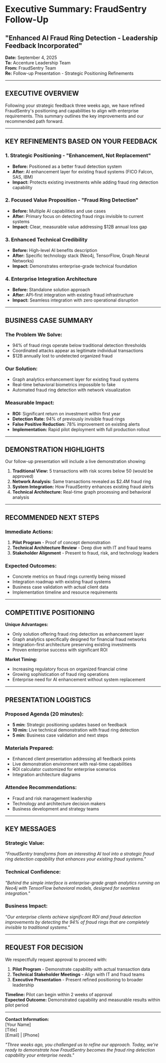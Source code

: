 # Executive Summary: FraudSentry Follow-Up
## "Enhanced AI Fraud Ring Detection - Leadership Feedback Incorporated"

**Date:** September 4, 2025  
**To:** Accenture Leadership Team  
**From:** FraudSentry Team  
**Re:** Follow-up Presentation - Strategic Positioning Refinements

---

## **EXECUTIVE OVERVIEW**

Following your strategic feedback three weeks ago, we have refined FraudSentry's positioning and capabilities to align with enterprise requirements. This summary outlines the key improvements and our recommended path forward.

---

## **KEY REFINEMENTS BASED ON YOUR FEEDBACK**

### **1. Strategic Positioning - "Enhancement, Not Replacement"**
- **Before:** Positioned as a better fraud detection system
- **After:** AI enhancement layer for existing fraud systems (FICO Falcon, SAS, IBM)
- **Impact:** Protects existing investments while adding fraud ring detection capability

### **2. Focused Value Proposition - "Fraud Ring Detection"**
- **Before:** Multiple AI capabilities and use cases
- **After:** Primary focus on detecting fraud rings invisible to current systems
- **Impact:** Clear, measurable value addressing $12B annual loss gap

### **3. Enhanced Technical Credibility**
- **Before:** High-level AI benefits description
- **After:** Specific technology stack (Neo4j, TensorFlow, Graph Neural Networks)
- **Impact:** Demonstrates enterprise-grade technical foundation

### **4. Enterprise Integration Architecture**
- **Before:** Standalone solution approach
- **After:** API-first integration with existing fraud infrastructure
- **Impact:** Seamless integration with zero operational disruption

---

## **BUSINESS CASE SUMMARY**

### **The Problem We Solve:**
- 94% of fraud rings operate below traditional detection thresholds
- Coordinated attacks appear as legitimate individual transactions
- $12B annually lost to undetected organized fraud

### **Our Solution:**
- Graph analytics enhancement layer for existing fraud systems
- Real-time behavioral biometrics impossible to fake
- Automated fraud ring detection with network visualization

### **Measurable Impact:**
- **ROI:** Significant return on investment within first year
- **Detection Rate:** 94% of previously invisible fraud rings
- **False Positive Reduction:** 78% improvement on existing alerts
- **Implementation:** Rapid pilot deployment with full production rollout

---

## **DEMONSTRATION HIGHLIGHTS**

Our follow-up presentation will include a live demonstration showing:

1. **Traditional View:** 5 transactions with risk scores below 50 (would be approved)
2. **Network Analysis:** Same transactions revealed as $2.4M fraud ring
3. **System Integration:** How FraudSentry enhances existing fraud alerts
4. **Technical Architecture:** Real-time graph processing and behavioral analysis

---

## **RECOMMENDED NEXT STEPS**

### **Immediate Actions:**
1. **Pilot Program** - Proof of concept demonstration
2. **Technical Architecture Review** - Deep dive with IT and fraud teams
3. **Stakeholder Alignment** - Present to fraud, risk, and technology leaders

### **Expected Outcomes:**
- Concrete metrics on fraud rings currently being missed
- Integration roadmap with existing fraud systems
- Business case validation with actual client data
- Implementation timeline and resource requirements

---

## **COMPETITIVE POSITIONING**

**Unique Advantages:**
- Only solution offering fraud ring detection as enhancement layer
- Graph analytics specifically designed for financial fraud networks
- Integration-first architecture preserving existing investments
- Proven enterprise success with significant ROI

**Market Timing:**
- Increasing regulatory focus on organized financial crime
- Growing sophistication of fraud ring operations
- Enterprise need for AI enhancement without system replacement

---

## **PRESENTATION LOGISTICS**

### **Proposed Agenda (20 minutes):**
- **5 min:** Strategic positioning updates based on feedback
- **10 min:** Live technical demonstration with fraud ring detection
- **5 min:** Business case validation and next steps

### **Materials Prepared:**
- Enhanced client presentation addressing all feedback points
- Live demonstration environment with real-time capabilities
- ROI calculator customized for enterprise scenarios
- Integration architecture diagrams

### **Attendee Recommendations:**
- Fraud and risk management leadership
- Technology and architecture decision makers
- Business development and strategy teams

---

## **KEY MESSAGES**

### **Strategic Value:**
*"FraudSentry transforms from an interesting AI tool into a strategic fraud ring detection capability that enhances your existing fraud systems."*

### **Technical Confidence:**
*"Behind the simple interface is enterprise-grade graph analytics running on Neo4j with TensorFlow behavioral models, designed for seamless integration."*

### **Business Impact:**
*"Our enterprise clients achieve significant ROI and fraud detection improvements by detecting the 94% of fraud rings that are completely invisible to traditional systems."*

---

## **REQUEST FOR DECISION**

We respectfully request approval to proceed with:

1. **Pilot Program** - Demonstrate capability with actual transaction data
2. **Technical Stakeholder Meetings** - Align with IT and fraud teams
3. **Executive Presentation** - Present refined positioning to broader leadership

**Timeline:** Pilot can begin within 2 weeks of approval  
**Expected Outcome:** Demonstrated capability and measurable results within pilot period

---

**Contact Information:**  
[Your Name]  
[Title]  
[Email] | [Phone]  

*"Three weeks ago, you challenged us to refine our approach. Today, we're ready to demonstrate how FraudSentry becomes the fraud ring detection capability your enterprise needs."*
